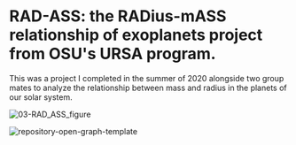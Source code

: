 # RAD-ASS: the RADius-mASS relationship of exoplanets project from OSU's URSA program.

This was a project I completed in the summer of 2020 alongside two group mates to analyze the relationship between mass and radius in the planets of our solar system.

![03-RAD_ASS_figure](https://github.com/rosehaze/RAD-ASS/assets/71717036/7bbd2419-3f52-4458-a93a-bed475218856)

![repository-open-graph-template](https://github.com/rosehaze/RAD-ASS/assets/71717036/8d46baa0-75f4-4410-8001-f3c86a010a6a)
